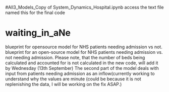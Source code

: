 #All3_Models_Copy of System_Dynamics_Hospital.ipynb
access the text file named this for the final code 



# waiting_in_aNe
blueprint for opensource model for NHS patients needing admission vs not.
blueprint for an open-source model for NHS patients needing admission vs. not needing admission. Please note, that the number of beds being calculated and accounted for is not calculated in the new code, will add it by Wednesday (13th September) The second part of the model deals with input from patients needing admission as an inflow(currently working to understand why the values are minute (could be because it is not replenishing the data, I will be working on the fix ASAP.)
